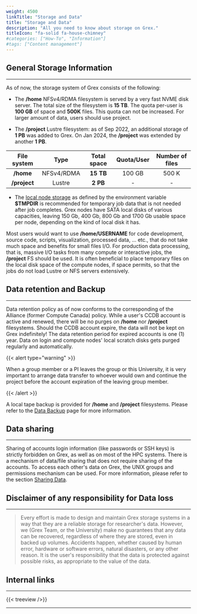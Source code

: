 ```yaml
---
weight: 4500
linkTitle: "Storage and Data"
title: "Storage and Data"
description: "All you need to know about storage on Grex."
titleIcon: "fa-solid fa-house-chimney"
#categories: ["How-To", "Information"]
#tags: ["Content management"]
---
```


## General Storage Information
---

As of now, the storage system of Grex consists of the following:

- The **/home** NFSv4/RDMA filesystem is served by a very fast NVME disk server. The total size of the filesystem is __15 TB__. The quota per-user is __100 GB__ of space and __500K__ files. This quota can not be increased. For larger amount of data, users should use project.

<!--
- _Disabled as of now_ The **/global/scratch** Lustre filesystem, Seagate SBB, total usable size of **418 TB**. It is intended to be used as the high-performance, scalable workspace for active projects. It is not backed up and is not intended for long-time storage of users' data that is not actively used. The default quota is **4 TB** of space and **1 M** files per user and can be increased on request to **10 TB** per research group. Larger disk space requires a local RAC application.
-->

- The **/project** Lustre filesystem: as of Sep 2022, an additional storage of **1 PB** was added to Grex. On Jan 2024, the **/project** was extended by another **1 PB**. 
<!--
There is no backup and it is allocated per group.
-->

<!--
- The **/project**: a project file system is in the process of installation on Grex. More information will be available in time.
-->

| File system         | Type       | Total space | Quota/User | Number of files |
| :---------:         | :--:       | :---------: | :--------: | :-------------: |
| __/home__           | NFSv4/RDMA | **15 TB**   | 100 GB     | 500 K           |
| __/project__        | Lustre     | **2 PB**    | -          | -               |

- The [local node storage](running-jobs/using-localdisks) as defined by the environment variable __$TMPDIR__ is recommended for temporary job data that is not needed after job completes. Grex nodes have SATA local disks of various capacities, leaving 150 Gb, 400 Gb, 800 Gb and 1700 Gb usable space per node, depending on the kind of local disk it has.

Most users would want to use **/home/USERNAME** for code development, source code, scripts, visualization, processed data, ... etc., that do not take much space and benefits for small files I/O. For production data processing, that is, massive I/O tasks from many compute or interactive jobs, the __/project__ FS should be used. It is often beneficial to place temporary files on the local disk space of the compute nodes, if space permits, so that the jobs do not load Lustre or NFS servers extensively.

## Data retention and Backup
---

Data retention policy as of now conforms to the corresponding of the Alliance (former Compute Canada) policy. While a user's CCDB account is active and renewed, there will be no purges on __/home__ nor __/project__ filesystems. Should the CCDB account expire, the data will not be kept on Grex indefinitely! The data retention period for expired accounts is one (1)  year. Data on login and compute nodes' local scratch disks gets purged regularly and automatically.

{{< alert type="warning" >}}

When a group member or a PI leaves the group or this University, it is very important to arrange data transfer to whoever would own and continue the project before the account expiration of the leaving group member.

{{< /alert >}}

A local tape backup is provided for  __/home__ and  __/project__ filesystems. Please refer to the [Data Backup](/storage/data-backup) page for more information.

## Data sharing
---

Sharing of accounts login information (like passwords or SSH keys) is strictly forbidden on Grex, as well as on most of the HPC systems. There is a mechanism of data/file sharing that does not require sharing of the accounts. To access each other's data on Grex, the UNIX groups and permissions mechanism can be used. For more information, please refer to the section [Sharing Data](storage/data-sharing).

## Disclaimer of any responsibility for Data loss
---

> Every effort is made to design and maintain Grex storage systems in a way that they are a reliable storage for researcher's data. However, we (Grex Team, or the University) make no guarantees that any data can be recovered, regardless of where they are stored, even in backed up volumes. Accidents happen, whether caused by human error, hardware or software errors, natural disasters, or any other reason. It is the user's responsibility that the data is protected against possible risks, as appropriate to the value of the data. 

## Internal links
---
 
{{< treeview />}}

---

<!-- Changes and update:
* Last revision: Aug 28, 2024. 
-->
